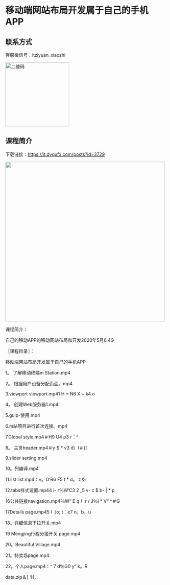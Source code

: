 # 移动端网站布局开发属于自己的手机APP

## 联系方式

客服微信号：itziyuan_xiaozhi

<img src="https://ziyuanyun.oss-cn-guangzhou.aliyuncs.com/common/20240614073449/666b82192834a.jpg" width="200" height="200" alt="二维码">

## 课程简介

下载链接：https://it.dyqufx.com/posts?id=3729

<img src="https://ziyuanyun.oss-cn-guangzhou.aliyuncs.com/yun/20240515185315/6644941b6cbc7.jpg" width="500" alt="">

  课程简介：

 自己的移动APP的移动网站布局和开发2020年5月6.4G

 〖课程目录〗：

 移动端网站布局开发属于自己的手机APP



 1。 了解移动终端m Station.mp4

 2。 根据用户设备分配页面。mp4

 3.viewport viewport.mp41 H * N6 X + k4 o

 4。 创建Web服务器1.mp4

 5.gulp-使用.mp4

 6.m站项目进行首次连接。mp4

 7.Global style.mp4＃H9 U4 p3 r：^

 8。 主页header.mp4＃y $`* v3 d）I＃{[

 9.slider setting.mp4

 10。列编译.mp4

 11.list list.mp4：v。O&#8217;R6 F5 t * d。 z＆i

 12.tabs样式设置.mp44 i- r％W&#8217;C3 2 _5 v- c $ b- | * p

 16公共链接navigation.mp4％W“ E q！ r / J％i * V“ ^＃G

 17Details page.mp45 I（o; t：e7 n，b，u

 18。详细信息下拉开关.mp4

 19 Mengjing行程分接开关 page.mp4

 20。Beautiful Village.mp4

 21。特卖场page.mp4

 22。个人page.mp4：^ 7 d％G0 y“ k。R

 data.zip＆] &#8216;H，

  